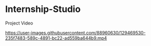 # Internship-Studio
Project Video 

https://user-images.githubusercontent.com/88960630/129469530-235f7483-589c-4891-bc22-ad559ba644b9.mp4

